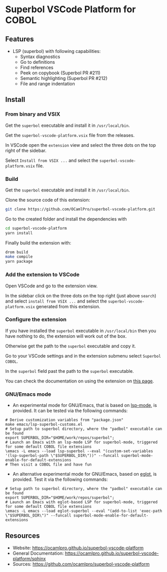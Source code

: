 # Superbol VSCode Platform for COBOL

## Features

* LSP (superbol) with following capabilities:
    * Syntax diagnostics
    * Go to definitions
    * Find references
    * Peek on copybook (Superbol PR #211)
    * Semantic highlighting (Superbol PR #212)
    * File and range indentation

## Install

### From binary and VSIX

Get the `superbol` executable and install it in `/usr/local/bin`.

Get the `superbol-vscode-platform.vsix` file from the releases.

In VSCode open the `extension` view and select the three dots on the top right of the sidebar.

Select `Install from VSIX ...` and select the `superbol-vscode-platform.vsix` file.

### Build

Get the `superbol` executable and install it in `/usr/local/bin`.

Clone the source code of this extension:
```bash
git clone https://github.com/OCamlPro/superbol-vscode-platform.git
```

Go to the created folder and install the dependencies with
```bash
cd superbol-vscode-platform
yarn install
```

Finally build the extension with:
```bash
drom build
make compile
yarn package
```

### Add the extension to VSCode

Open VSCode and go to the extension view.

In the sidebar click on the three dots on the top right (just above `search`) and select
`install from VSIX ...` and select the `superbol-vscode-platform.vsix` generated from
this extension.

### Configure the extension

If you have installed the `superbol` executable in `/usr/local/bin` then you have nothing to do,
the extension will work out of the box.

Otherwise get the path to the `superbol` executable and copy it.

Go to your VSCode settings and in the extension submenu select `Superbol COBOL`.

In the `superbol` field past the path to the `superbol` executable.

You can check the documentation on using the extension on [this page](https://ocamlpro.github.io/superbol-vscode-platform/sphinx).

### GNU/Emacs mode

* An experimental mode for GNU/Emacs, that is based on [lsp-mode](https://github.com/emacs-lsp/lsp-mode), is provided. It can be tested via the following commands:

```shell
# Derive customization variables from "package.json"
make emacs/lsp-superbol-customs.el
# Setup path to superbol directory, where the "padbol" executable can be found
export SUPERBOL_DIR="$HOME/work/repos/superbol";
# Launch an Emacs with an lsp-mode LSP for superbol-mode, triggered for some default COBOL file extensions
\emacs -L emacs --load lsp-superbol --eval "(custom-set-variables '(lsp-superbol-path \"$SUPERBOL_DIR\"))" --funcall superbol-mode-enable-for-default-extensions
# Then visit a COBOL file and have fun
```

* An alternative experimental mode for GNU/Emacs, based on [eglot](https://elpa.gnu.org/packages/eglot.html), is provided.  Test it via the following commands:

```shell
# Setup path to superbol directory, where the "padbol" executable can be found
export SUPERBOL_DIR="$HOME/work/repos/superbol";
# Launch an Emacs with eglot-based LSP for superbol-mode, triggered for some default COBOL file extensions
\emacs -L emacs --load eglot-superbol --eval "(add-to-list 'exec-path \"$SUPERBOL_DIR\")" --funcall superbol-mode-enable-for-default-extensions
```

## Resources

* Website: https://ocamlpro.github.io/superbol-vscode-platform
* General Documentation: https://ocamlpro.github.io/superbol-vscode-platform/sphinx
* Sources: https://github.com/ocamlpro/superbol-vscode-platform


